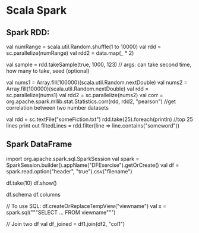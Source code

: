 # Scala Spark


## Spark RDD:
val numRange = scala.util.Random.shuffle(1 to 10000)
val rdd = sc.parallelize(numRange)
val rdd2 = data.map(_ * 2)

val sample = rdd.takeSample(true, 1000, 123)
// args: can take second time, how many to take, seed (optional)

val nums1 = Array.fill(100000)(scala.util.Random.nextDouble)
val nums2 = Array.fill(100000)(scala.util.Random.nextDouble)
val rdd = sc.parallelize(nums1)
val rdd2 = sc.parallelize(nums2)
val corr = org.apache.spark.mllib.stat.Statistics.corr(rdd, rdd2, "pearson")
//get correlation between two number datasets

val rdd = sc.textFile("someFiction.txt")
rdd.take(25).foreach(println)
//top 25 lines print out
filtedLines = rdd.filter(line => line.contains("someword"))

## Spark DataFrame
import org.apache.spark.sql.SparkSession
val spark = SparkSession.builder().appName("DFExercise").getOrCreate()
val df = spark.read.option("header", "true").csv("filename")

df.take(10)
df.show()

df.schema
df.columns

// To use SQL:
df.createOrReplaceTempView("viewname")
val x = spark.sql("""SELECT ...  FROM viewname""")

// Join two df
val df_joined = df1.join(df2, "col1")